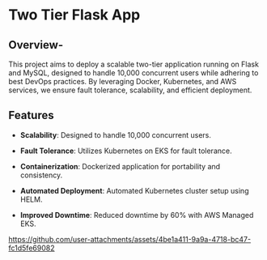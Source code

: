 # Two Tier Flask App

## Overview- 
This project aims to deploy a scalable two-tier application running on Flask and MySQL, designed to handle 10,000 concurrent users while adhering to best DevOps practices. By leveraging Docker, Kubernetes, and AWS services, we ensure fault tolerance, scalability, and efficient deployment.

## Features
- **Scalability**: Designed to handle 10,000 concurrent users.
 
- **Fault Tolerance**: Utilizes Kubernetes on EKS for fault tolerance.

- **Containerization**: Dockerized application for portability and consistency.

- **Automated Deployment**: Automated Kubernetes cluster setup using HELM.

- **Improved Downtime**: Reduced downtime by 60% with AWS Managed EKS.

 https://github.com/user-attachments/assets/4be1a411-9a9a-4718-bc47-fc1d5fe69082



